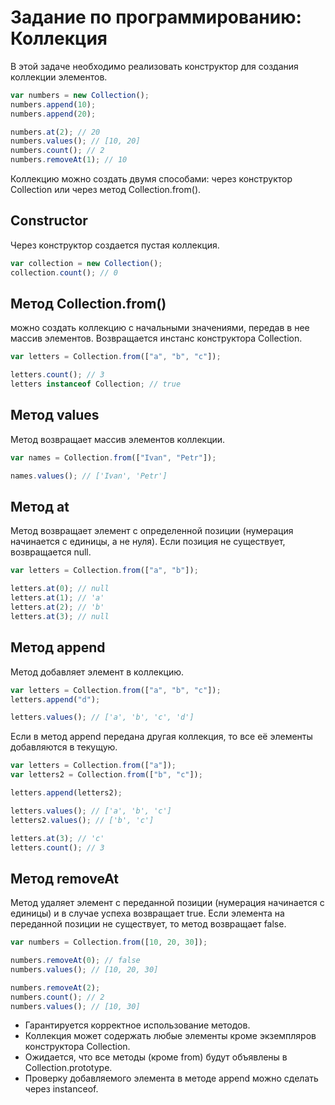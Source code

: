 # Задание по программированию: Коллекция

В этой задаче необходимо реализовать конструктор для создания коллекции элементов.

```js
var numbers = new Collection();
numbers.append(10);
numbers.append(20);

numbers.at(2); // 20
numbers.values(); // [10, 20]
numbers.count(); // 2
numbers.removeAt(1); // 10
```

Коллекцию можно создать двумя способами: через конструктор Collection или через метод Collection.from().

## Constructor

Через конструктор создается пустая коллекция.

```js
var collection = new Collection();
collection.count(); // 0
```

## Метод Collection.from()

можно создать коллекцию с начальными значениями, передав в нее массив элементов. Возвращается инстанс конструктора Collection.

```js
var letters = Collection.from(["a", "b", "c"]);

letters.count(); // 3
letters instanceof Collection; // true
```

## Метод values

Метод возвращает массив элементов коллекции.

```js
var names = Collection.from(["Ivan", "Petr"]);

names.values(); // ['Ivan', 'Petr']
```

## Метод at

Метод возвращает элемент с определенной позиции (нумерация начинается с единицы, а не нуля). Если позиция не существует, возвращается null.

```js
var letters = Collection.from(["a", "b"]);

letters.at(0); // null
letters.at(1); // 'a'
letters.at(2); // 'b'
letters.at(3); // null
```

## Метод append

Метод добавляет элемент в коллекцию.

```js
var letters = Collection.from(["a", "b", "c"]);
letters.append("d");

letters.values(); // ['a', 'b', 'c', 'd']
```

Если в метод append передана другая коллекция, то все её элементы добавляются в текущую.

```js
var letters = Collection.from(["a"]);
var letters2 = Collection.from(["b", "c"]);

letters.append(letters2);

letters.values(); // ['a', 'b', 'c']
letters2.values(); // ['b', 'c']

letters.at(3); // 'c'
letters.count(); // 3
```

## Метод removeAt

Метод удаляет элемент с переданной позиции (нумерация начинается с единицы) и в случае успеха возвращает true. Если элемента на переданной позиции не существует, то метод возвращает false.

```js
var numbers = Collection.from([10, 20, 30]);

numbers.removeAt(0); // false
numbers.values(); // [10, 20, 30]

numbers.removeAt(2);
numbers.count(); // 2
numbers.values(); // [10, 30]
```

- Гарантируется корректное использование методов.
- Коллекция может содержать любые элементы кроме экземпляров конструктора Collection.
- Ожидается, что все методы (кроме from) будут объявлены в Collection.prototype.
- Проверку добавляемого элемента в методе append можно сделать через instanceof.
